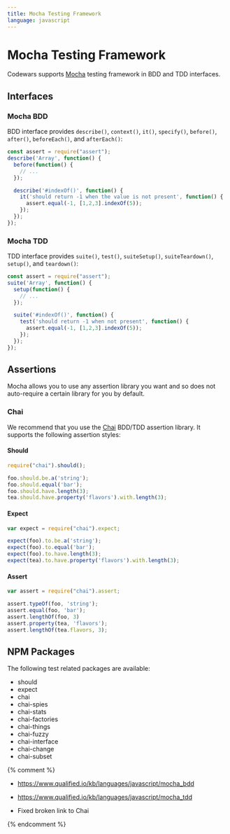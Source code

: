 ```yaml
---
title: Mocha Testing Framework
language: javascript
---
```


# Mocha Testing Framework

Codewars supports [Mocha](http://mochajs.org/) testing framework in BDD and TDD interfaces.

## Interfaces

### Mocha BDD

BDD interface provides `describe()`, `context()`, `it()`, `specify()`, `before()`, `after()`, `beforeEach()`, and `afterEach()`:

```javascript
const assert = require("assert");
describe('Array', function() {
  before(function() {
    // ...
  });

  describe('#indexOf()', function() {
    it('should return -1 when the value is not present', function() {
      assert.equal(-1, [1,2,3].indexOf(5));
    });
  });
});
```

### Mocha TDD

TDD interface provides `suite()`, `test()`, `suiteSetup()`, `suiteTeardown()`, `setup()`, and `teardown()`:

```javascript
const assert = require("assert");
suite('Array', function() {
  setup(function() {
    // ...
  });

  suite('#indexOf()', function() {
    test('should return -1 when not present', function() {
      assert.equal(-1, [1,2,3].indexOf(5));
    });
  });
});
```

## Assertions

Mocha allows you to use any assertion library you want and so does not auto-require a certain library for you by default.

### Chai

We recommend that you use the [Chai](http://chaijs.com) BDD/TDD assertion library.
It supports the following assertion styles:

#### Should

```javascript
require("chai").should();

foo.should.be.a('string');
foo.should.equal('bar');
foo.should.have.length(3);
tea.should.have.property('flavors').with.length(3);
```

#### Expect

```javascript
var expect = require("chai").expect;

expect(foo).to.be.a('string');
expect(foo).to.equal('bar');
expect(foo).to.have.length(3);
expect(tea).to.have.property('flavors').with.length(3);
```

#### Assert

```javascript
var assert = require("chai").assert;

assert.typeOf(foo, 'string');
assert.equal(foo, 'bar');
assert.lengthOf(foo, 3)
assert.property(tea, 'flavors');
assert.lengthOf(tea.flavors, 3);
```

## NPM Packages

The following test related packages are available:

* should
* expect
* chai
* chai-spies
* chai-stats
* chai-factories
* chai-things
* chai-fuzzy
* chai-interface
* chai-change
* chai-subset

{% comment %}

- <https://www.qualified.io/kb/languages/javascript/mocha_bdd>
- <https://www.qualified.io/kb/languages/javascript/mocha_tdd>

- Fixed broken link to Chai

{% endcomment %}
